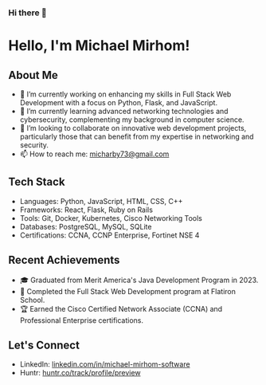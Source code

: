 ### Hi there 👋

# Hello, I'm Michael Mirhom!

## About Me
- 🔭 I’m currently working on enhancing my skills in Full Stack Web Development with a focus on Python, Flask, and JavaScript.
- 🌱 I’m currently learning advanced networking technologies and cybersecurity, complementing my background in computer science.
- 👯 I’m looking to collaborate on innovative web development projects, particularly those that can benefit from my expertise in networking and security.
- 📫 How to reach me: [micharby73@gmail.com](mailto:micharby73@gmail.com)

## Tech Stack
- Languages: Python, JavaScript, HTML, CSS, C++
- Frameworks: React, Flask, Ruby on Rails
- Tools: Git, Docker, Kubernetes, Cisco Networking Tools
- Databases: PostgreSQL, MySQL, SQLite
- Certifications: CCNA, CCNP Enterprise, Fortinet NSE 4

## Recent Achievements
- 🎓 Graduated from Merit America's Java Development Program in 2023.
- 💼 Completed the Full Stack Web Development program at Flatiron School.
- 🏆 Earned the Cisco Certified Network Associate (CCNA) and Professional Enterprise certifications.

## Let's Connect
- LinkedIn: [linkedin.com/in/michael-mirhom-software](https://www.linkedin.com/in/michael-mirhom-software/)
- Huntr: [huntr.co/track/profile/preview](https://huntr.co/track/profile/preview)



